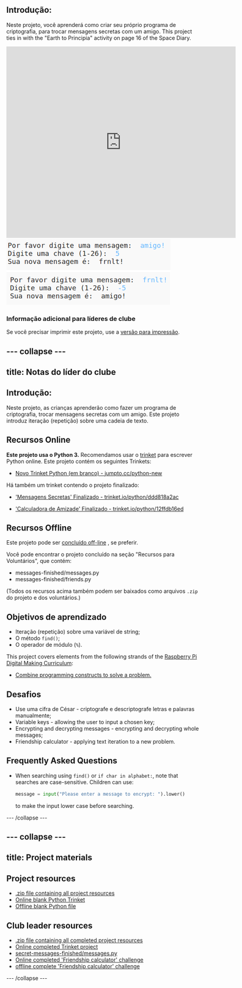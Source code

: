 ## Introdução:

Neste projeto, você aprenderá como criar seu próprio programa de criptografia, para trocar mensagens secretas com um amigo. This project ties in with the "Earth to Principia" activity on page 16 of the Space Diary.

<div class="trinket">
  <iframe src="https://trinket.io/embed/python/ddd818a2ac?outputOnly=true&start=result" width="600" height="500" frameborder="0" marginwidth="0" marginheight="0" allowfullscreen>
  </iframe>
  <img src="images/messages-finished.png">
</div>

### Informação adicional para líderes de clube

Se você precisar imprimir este projeto, use a [versão para impressão](https://projects.raspberrypi.org/en/projects/secret-messages/print).

## \--- collapse \---

## title: Notas do líder do clube

## Introdução:

Neste projeto, as crianças aprenderão como fazer um programa de criptografia, trocar mensagens secretas com um amigo. Este projeto introduz iteração (repetição) sobre uma cadeia de texto.

## Recursos Online

**Este projeto usa o Python 3.** Recomendamos usar o [trinket](https://trinket.io/) para escrever Python online. Este projeto contém os seguintes Trinkets:

* [Novo Trinket Python (em branco) - jumpto.cc/python-new](http://jumpto.cc/python-new)

Há também um trinket contendo o projeto finalizado:

* ['Mensagens Secretas' Finalizado - trinket.io/python/ddd818a2ac](https://trinket.io/python/ddd818a2ac)

* ['Calculadora de Amizade' Finalizado - trinket.io/python/12ffdb16ed](https://trinket.io/python/12ffdb16ed)

## Recursos Offline

Este projeto pode ser [concluído off-line](https://www.codeclubprojects.org/en-GB/resources/python-working-offline/) , se preferir.

Você pode encontrar o projeto concluído na seção "Recursos para Voluntários", que contém:

* messages-finished/messages.py
* messages-finished/friends.py

(Todos os recursos acima também podem ser baixados como arquivos `.zip` do projeto e dos voluntários.)

## Objetivos de aprendizado

* Iteração (repetição) sobre uma variável de string;
* O método `find()`;
* O operador de módulo (`%`).

This project covers elements from the following strands of the [Raspberry Pi Digital Making Curriculum](http://rpf.io/curriculum):

* [Combine programming constructs to solve a problem.](https://www.raspberrypi.org/curriculum/programming/builder)

## Desafios

* Use uma cifra de César - criptografe e descriptografe letras e palavras manualmente;
* Variable keys - allowing the user to input a chosen key;
* Encrypting and decrypting messages - encrypting and decrypting whole messages;
* Friendship calculator - applying text iteration to a new problem.

## Frequently Asked Questions

* When searching using `find()` or `if char in alphabet:`, note that searches are case-sensitive. Children can use:
    
    ```python
    message = input("Please enter a message to encrypt: ").lower()
    ```
    
    to make the input lower case before searching.

\--- /collapse \---

## \--- collapse \---

## title: Project materials

## Project resources

* [.zip file containing all project resources](resources/secret-messages-project-resources.zip)
* [Online blank Python Trinket](http://jumpto.cc/python-new)
* [Offline blank Python file](resources/new-new.py)

## Club leader resources

* [.zip file containing all completed project resources](resources/secret-messages-volunteer-resources.zip)
* [Online completed Trinket project](https://trinket.io/python/402256078c)
* [secret-messages-finished/messages.py](resources/secret-messages-finished-messages.py)
* [Online completed 'Friendship calculator' challenge](https://trinket.io/python/2e852cd687)
* [offline complete 'Friendship calculator' challenge](resources/friendship-calculator-finished-friends.py)

\--- /collapse \---